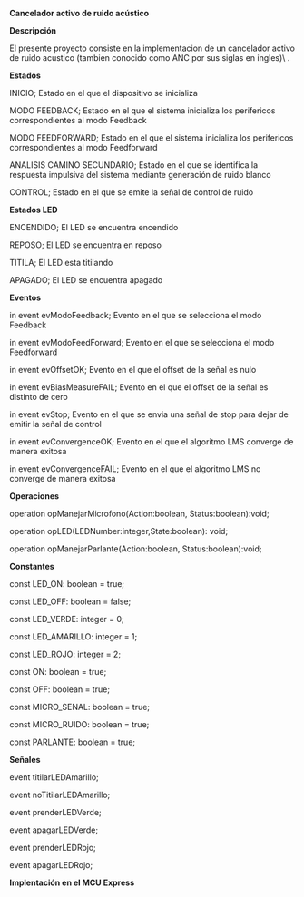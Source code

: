**Cancelador activo de ruido acústico** 


**Descripción**

El presente proyecto consiste en la implementacion de un cancelador activo de ruido acustico
\(tambien conocido como ANC por sus siglas en ingles)\ .

**Estados**

INICIO; Estado en el que el dispositivo se inicializa

MODO FEEDBACK; Estado en el que el sistema inicializa los perifericos correspondientes al modo Feedback

MODO FEEDFORWARD; Estado en el que el sistema inicializa los perifericos correspondientes al modo Feedforward


ANALISIS CAMINO SECUNDARIO; Estado en el que se identifica la respuesta impulsiva del sistema mediante generación de ruido blanco

CONTROL; Estado en el que se emite la señal de control de ruido

**Estados LED**

ENCENDIDO; El LED se encuentra encendido 

REPOSO; El LED se encuentra en reposo

TITILA; El LED esta titilando

APAGADO; El LED se encuentra apagado

**Eventos**

in event evModoFeedback; Evento en el que se selecciona el modo Feedback

in event evModoFeedForward; Evento en el que se selecciona el modo Feedforward

in event evOffsetOK; Evento en el que el offset de la señal es nulo

in event evBiasMeasureFAIL; Evento en el que el offset de la señal es distinto de cero

in event evStop; Evento en el que se envia una señal de stop para dejar de emitir la señal de control

in event evConvergenceOK; Evento en el que el algoritmo LMS converge de manera exitosa

in event evConvergenceFAIL; Evento en el que el algoritmo LMS no converge de manera exitosa

**Operaciones**

operation opManejarMicrofono(Action:boolean, Status:boolean):void;

operation opLED(LEDNumber:integer,State:boolean): void;

operation opManejarParlante(Action:boolean, Status:boolean):void;

**Constantes**

const LED_ON: boolean = true;

const LED_OFF: boolean = false;

const LED_VERDE: integer = 0;

const LED_AMARILLO: integer = 1;

const LED_ROJO: integer = 2;

const ON: boolean = true;

const OFF: boolean = true;

const MICRO_SENAL: boolean = true;

const MICRO_RUIDO: boolean = true;

const PARLANTE: boolean = true;

**Señales**

event titilarLEDAmarillo;

event noTitilarLEDAmarillo;

event prenderLEDVerde;

event apagarLEDVerde;

event prenderLEDRojo;

event apagarLEDRojo;

**Implentación en el MCU Express**

